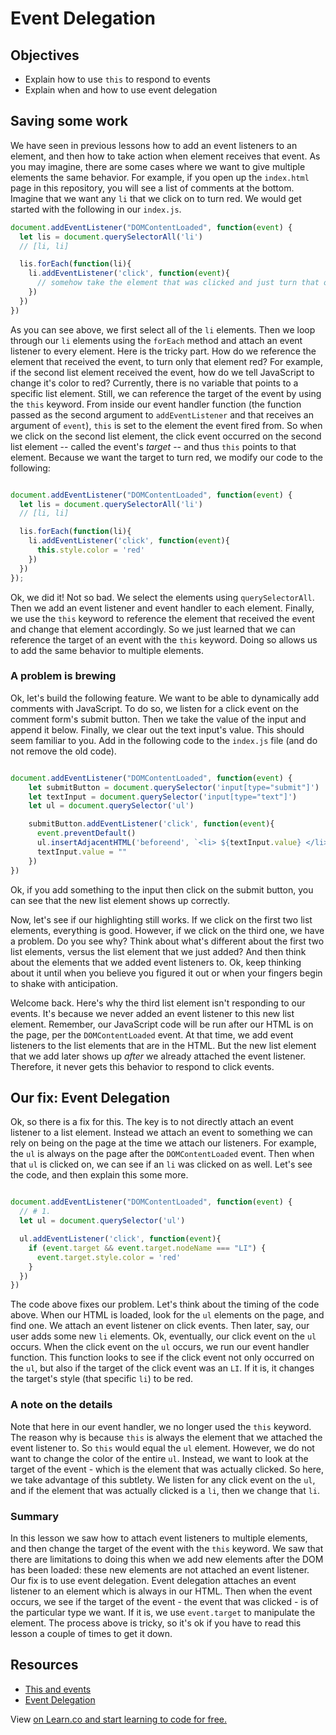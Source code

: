 # Event Delegation

## Objectives

+ Explain how to use `this` to respond to events
+ Explain when and how to use event delegation

## Saving some work

We have seen in previous lessons how to add an event listeners to an element, and then how to take action when element receives that event.  As you may imagine, there are some cases where we want to give multiple elements the same behavior.  For example, if you open up the `index.html` page in this repository, you will see a list of comments at the bottom.  Imagine that we want any `li` that we click on to turn red.  We would get started with the following in our `index.js`.  

```js
document.addEventListener("DOMContentLoaded", function(event) {
  let lis = document.querySelectorAll('li')
  // [li, li]

  lis.forEach(function(li){
    li.addEventListener('click', function(event){
      // somehow take the element that was clicked and just turn that one red
    })
  })
})
```

As you can see above, we first select all of the `li` elements.  Then we loop through our `li` elements using the `forEach` method and attach an event listener to every element.  Here is the tricky part.  How do we reference the element that received the event, to turn only that element red?  For example, if the second list element received the event, how do we tell JavaScript to change it's color to red?  Currently, there is no variable that points to a specific list element.  Still, we can reference the target of the event by using the `this` keyword.  From inside our event handler function (the function passed as the second argument to `addEventListener` and that receives an argument of `event`), `this` is set to the element the event fired from.  So when we click on the second list element, the click event occurred on the second list element -- called the event's *target* -- and thus `this` points to that element.  Because we want the target to turn red, we modify our code to the following:

```js

document.addEventListener("DOMContentLoaded", function(event) {
  let lis = document.querySelectorAll('li')
  // [li, li]

  lis.forEach(function(li){
    li.addEventListener('click', function(event){
      this.style.color = 'red'
    })
  })
});


```

Ok, we did it!  Not so bad.  We select the elements using `querySelectorAll`.  Then we add an event listener and event handler to each element.  Finally, we use the `this` keyword to reference the element that received the event and change that element accordingly.  So we just learned that we can reference the target of an event with the `this` keyword.  Doing so allows us to add the same behavior to multiple elements.

### A problem is brewing

Ok, let's build the following feature.  We want to be able to dynamically add comments with JavaScript. To do so, we listen for a click event on the comment form's submit button.  Then we take the value of the input and append it below.  Finally, we clear out the text input's value.  This should seem familiar to you.  Add in the following code to the `index.js` file (and do not remove the old code).

```js

document.addEventListener("DOMContentLoaded", function(event) {
    let submitButton = document.querySelector('input[type="submit"]')
    let textInput = document.querySelector('input[type="text"]')
    let ul = document.querySelector('ul')

    submitButton.addEventListener('click', function(event){
      event.preventDefault()
      ul.insertAdjacentHTML('beforeend', `<li> ${textInput.value} </li>`);
      textInput.value = ""
    })
})
```

Ok, if you add something to the input then click on the submit button, you can see that the new list element shows up correctly.  

Now, let's see if our highlighting still works.  If we click on the first two list elements, everything is good.  However, if we click on the third one, we have a problem.  Do you see why?  Think about what's different about the first two list elements, versus the list element that we just added?  And then think about the elements that we added event listeners to.  Ok, keep thinking about it until when you believe you figured it out or when your fingers begin to shake with anticipation.

Welcome back.  Here's why the third list element isn't responding to our events.  It's because we never added an event listener to this new list element.  Remember, our JavaScript code will be run after our HTML is on the page, per the `DOMContentLoaded` event.  At that time, we add event listeners to the list elements that are in the HTML.  But the new list element that we add later shows up *after* we already attached the event listener.  Therefore, it never gets this behavior to respond to click events.  

## Our fix: Event Delegation

Ok, so there is a fix for this.  The key is to not directly attach an event listener to a list element.  Instead we attach an event to something we can rely on being on the page at the time we attach our listeners.  For example, the `ul` is always on the page after the `DOMContentLoaded` event. Then when that `ul` is clicked on, we can see if an `li` was clicked on as well.  Let's see the code, and then explain this some more.

```js

document.addEventListener("DOMContentLoaded", function(event) {
  // # 1.
  let ul = document.querySelector('ul')

  ul.addEventListener('click', function(event){
    if (event.target && event.target.nodeName === "LI") {
      event.target.style.color = 'red'
    }
  })
})
```

The code above fixes our problem.  Let's think about the timing of the code above.  When our HTML is loaded, look for the `ul` elements on the page, and find one.  We attach an event listener on click events.  Then later, say, our user adds some new `li` elements.  Ok, eventually, our click event on the `ul` occurs.  When the click event on the `ul` occurs, we run our event handler function.  This function looks to see if the click event not only occurred on the `ul`, but also if the target of the click event was an `LI`.  If it is, it changes the target's style (that specific `li`) to be red.

### A note on the details

Note that here in our event handler, we no longer used the `this` keyword.  The reason why is because `this` is always the element that we attached the event listener to.  So `this` would equal the `ul` element.  However, we do not want to change the color of the entire `ul`.  Instead, we want to look at the target of the event - which is the element that was actually clicked.  So here, we take advantage of this subtlety.  We listen for any click event on the `ul`, and if the element that was actually clicked is a `li`, then we change that `li`.

### Summary

In this lesson we saw how to attach event listeners to multiple elements, and then change the target of the event with the `this` keyword.  We saw that there are limitations to doing this when we add new elements after the DOM has been loaded: these new elements are not attached an event listener.  Our fix is to use event delegation.  Event delegation attaches an event listener to an element which is always in our HTML.  Then when the event occurs, we see if the target of the event - the event that was clicked - is of the particular type we want.  If it is, we use `event.target` to manipulate the element.  The process above is tricky, so it's ok if you have to read this lesson a couple of times to get it down.

## Resources
+ [This and events](https://developer.mozilla.org/en-US/docs/Web/JavaScript/Reference/Operators/this)
+ [Event Delegation](https://davidwalsh.name/event-delegate)


<p class='util--hide'>View <a href='https://learn.co/lessons/js-DOMContentLoaded'DOMContentLoaded</a> on Learn.co and start learning to code for free.</p>
